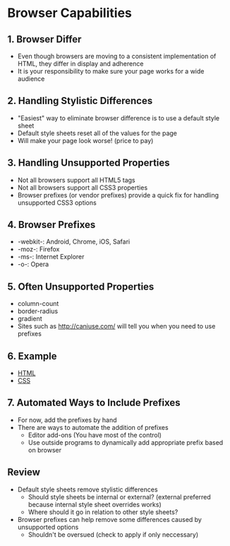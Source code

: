 # Browser Capabilities

## 1. Browser Differ
* Even though browsers are moving to a consistent implementation of HTML, they differ in display and adherence
* It is your responsibility to make sure your page works for a wide audience

## 2. Handling Stylistic Differences
* "Easiest" way to eliminate browser difference is to use a default style sheet
* Default style sheets reset all of the values for the page
* Will make your page look worse! (price to pay)

## 3. Handling Unsupported Properties
* Not all browsers support all HTML5 tags
* Not all browsers support all CSS3 properties
* Browser prefixes (or vendor prefixes) provide a quick fix for handling unsupported CSS3 options

## 4. Browser Prefixes
* -webkit-: Android, Chrome, iOS, Safari
* -moz-: Firefox
* -ms-: Internet Explorer
* -o-: Opera

## 5. Often Unsupported Properties
* column-count
* border-radius
* gradient
* Sites such as http://caniuse.com/ will tell you when you need to use prefixes

## 6. Example
* [HTML](../../codes/html/prefixes.html)
* [CSS](../../codes/css/prefixes.css)

## 7. Automated Ways to Include Prefixes
* For now, add the prefixes by hand
* There are ways to automate the addition of prefixes
    * Editor add-ons (You have most of the control)
    * Use outside programs to dynamically add appropriate prefix based on browser

## Review
* Default style sheets remove stylistic differences
    * Should style sheets be internal or external? (external preferred because internal style sheet overrides works)
    * Where should it go in relation to other style sheets?
* Browser prefixes can help remove some differences caused by unsupported options
    * Shouldn't be oversued (check to apply if only neccessary)
